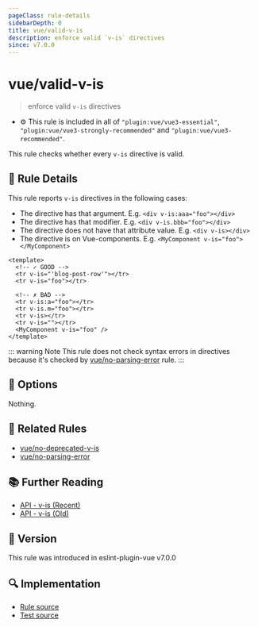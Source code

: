 ```yaml
---
pageClass: rule-details
sidebarDepth: 0
title: vue/valid-v-is
description: enforce valid `v-is` directives
since: v7.0.0
---
```

# vue/valid-v-is

> enforce valid `v-is` directives

- :gear: This rule is included in all of `"plugin:vue/vue3-essential"`, `"plugin:vue/vue3-strongly-recommended"` and `"plugin:vue/vue3-recommended"`.

This rule checks whether every `v-is` directive is valid.

## :book: Rule Details

This rule reports `v-is` directives in the following cases:

- The directive has that argument. E.g. `<div v-is:aaa="foo"></div>`
- The directive has that modifier. E.g. `<div v-is.bbb="foo"></div>`
- The directive does not have that attribute value. E.g. `<div v-is></div>`
- The directive is on Vue-components. E.g. `<MyComponent v-is="foo"></MyComponent>`

<eslint-code-block :rules="{'vue/valid-v-is': ['error']}">

```vue
<template>
  <!-- ✓ GOOD -->
  <tr v-is="'blog-post-row'"></tr>
  <tr v-is="foo"></tr>

  <!-- ✗ BAD -->
  <tr v-is:a="foo"></tr>
  <tr v-is.m="foo"></tr>
  <tr v-is></tr>
  <tr v-is=""></tr>
  <MyComponent v-is="foo" />
</template>
```

</eslint-code-block>

::: warning Note
This rule does not check syntax errors in directives because it's checked by [vue/no-parsing-error] rule.
:::

## :wrench: Options

Nothing.

## :couple: Related Rules

- [vue/no-deprecated-v-is]
- [vue/no-parsing-error]

[vue/no-deprecated-v-is]: ./no-deprecated-v-is.md
[vue/no-parsing-error]: ./no-parsing-error.md

## :books: Further Reading

- [API - v-is (Recent)](https://github.com/vuejs/docs/blob/8b4f11a4e94d01c7f1c91a60ceaa5b89d6b6de9f/src/api/built-in-directives.md#v-is-)
- [API - v-is (Old)](https://github.com/vuejs/docs-next/blob/008613756c3d781128d96b64a2d27f7598f8f548/src/api/directives.md#v-is)

## :rocket: Version

This rule was introduced in eslint-plugin-vue v7.0.0

## :mag: Implementation

- [Rule source](https://github.com/vuejs/eslint-plugin-vue/blob/master/lib/rules/valid-v-is.js)
- [Test source](https://github.com/vuejs/eslint-plugin-vue/blob/master/tests/lib/rules/valid-v-is.js)
